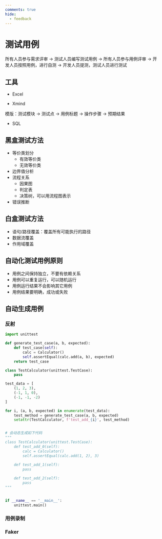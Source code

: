 ```yaml
---
comments: true
hide:
  - feedback
---
```


# 测试用例

所有人员参与需求评审 -> 测试人员编写测试用例 -> 所有人员参与用例评审 -> 开发人员按照用例，进行自测 -> 开发人员提测，测试人员进行测试

## 工具

- Excel

- Xmind

模版：测试模块 -> 测试点 -> 用例标题 -> 操作步骤 -> 预期结果

- SQL

## 黑盒测试方法

- 等价类划分
    - 有效等价类
    - 无效等价类
- 边界值分析
- 流程关系
    - 因果图
    - 判定表
    - 决策树，可以用流程图表示
- 错误推断

## 白盒测试方法

- 语句/路径覆盖：覆盖所有可能执行的路径
- 数据流覆盖
- 作用域覆盖

## 自动化测试用例原则

- 用例之间保持独立，不要有依赖关系
- 用例可以重复运行，可以随机运行
- 用例运行结果不会影响其它用例
- 用例结果要明确，成功或失败

## 自动生成用例

### 反射

```python
import unittest

def generate_test_case(a, b, expected):
    def test_case(self):
        calc = Calculator()
        self.assertEqual(calc.add(a, b), expected)
    return test_case

class TestCalculator(unittest.TestCase):
    pass

test_data = [
    (1, 2, 3),
    (-1, 1, 0),
    (-1, -1, -2)
]

for i, (a, b, expected) in enumerate(test_data):
    test_method = generate_test_case(a, b, expected)
    setattr(TestCalculator, f'test_add_{i}', test_method)


# 会动态生成如下代码
"""
class TestCalculator(unittest.TestCase):
    def test_add_0(self):
        calc = Calculator()
        self.assertEqual(calc.add(1, 2), 3)
    
    def test_add_1(self):
        pass

    def test_add_2(self):
        pass
"""


if __name__ == '__main__':
    unittest.main()
```

### 用例录制

### Faker
